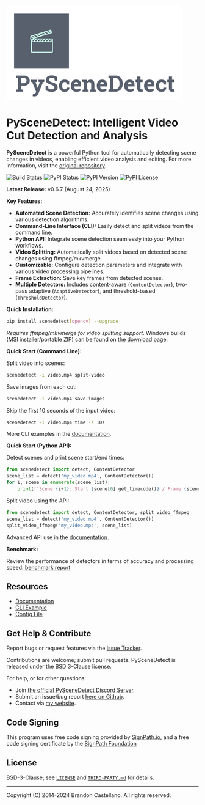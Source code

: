 ![PySceneDetect](https://raw.githubusercontent.com/Breakthrough/PySceneDetect/main/website/pages/img/pyscenedetect_logo_small.png)

# PySceneDetect: Intelligent Video Cut Detection and Analysis

**PySceneDetect** is a powerful Python tool for automatically detecting scene changes in videos, enabling efficient video analysis and editing. For more information, visit the [original repository](https://github.com/Breakthrough/PySceneDetect).

[![Build Status](https://img.shields.io/github/actions/workflow/status/Breakthrough/PySceneDetect/build.yml)](https://github.com/Breakthrough/PySceneDetect/actions)
[![PyPI Status](https://img.shields.io/pypi/status/scenedetect.svg)](https://pypi.python.org/pypi/scenedetect/)
[![PyPI Version](https://img.shields.io/pypi/v/scenedetect?color=blue)](https://pypi.python.org/pypi/scenedetect/)
[![PyPI License](https://img.shields.io/pypi/l/scenedetect.svg)](https://scenedetect.com/copyright/)

**Latest Release:** v0.6.7 (August 24, 2025)

**Key Features:**

*   **Automated Scene Detection:** Accurately identifies scene changes using various detection algorithms.
*   **Command-Line Interface (CLI):** Easily detect and split videos from the command line.
*   **Python API:** Integrate scene detection seamlessly into your Python workflows.
*   **Video Splitting:** Automatically split videos based on detected scene changes using ffmpeg/mkvmerge.
*   **Customizable:** Configure detection parameters and integrate with various video processing pipelines.
*   **Frame Extraction:** Save key frames from detected scenes.
*   **Multiple Detectors:** Includes content-aware (`ContentDetector`), two-pass adaptive (`AdaptiveDetector`), and threshold-based (`ThresholdDetector`).

**Quick Installation:**

```bash
pip install scenedetect[opencv] --upgrade
```

*Requires ffmpeg/mkvmerge for video splitting support.* Windows builds (MSI installer/portable ZIP) can be found on [the download page](https://scenedetect.com/download/).

**Quick Start (Command Line):**

Split video into scenes:

```bash
scenedetect -i video.mp4 split-video
```

Save images from each cut:

```bash
scenedetect -i video.mp4 save-images
```

Skip the first 10 seconds of the input video:

```bash
scenedetect -i video.mp4 time -s 10s
```

More CLI examples in the [documentation](https://www.scenedetect.com/docs/latest/cli.html).

**Quick Start (Python API):**

Detect scenes and print scene start/end times:

```python
from scenedetect import detect, ContentDetector
scene_list = detect('my_video.mp4', ContentDetector())
for i, scene in enumerate(scene_list):
    print(f'Scene {i+1}: Start {scene[0].get_timecode()} / Frame {scene[0].frame_num}, End {scene[1].get_timecode()} / Frame {scene[1].frame_num}')
```

Split video using the API:

```python
from scenedetect import detect, ContentDetector, split_video_ffmpeg
scene_list = detect('my_video.mp4', ContentDetector())
split_video_ffmpeg('my_video.mp4', scene_list)
```

Advanced API use in the [documentation](https://www.scenedetect.com/docs/latest/api.html).

**Benchmark:**

Review the performance of detectors in terms of accuracy and processing speed: [benchmark report](benchmark/README.md)

## Resources

*   [Documentation](https://www.scenedetect.com/docs/)
*   [CLI Example](https://www.scenedetect.com/cli/)
*   [Config File](https://www.scenedetect.com/docs/0.6.4/cli/config_file.html)

## Get Help & Contribute

Report bugs or request features via the [Issue Tracker](https://github.com/Breakthrough/PySceneDetect/issues).

Contributions are welcome; submit pull requests.  PySceneDetect is released under the BSD 3-Clause license.

For help, or for other questions:
*   Join [the official PySceneDetect Discord Server](https://discord.gg/H83HbJngk7).
*   Submit an issue/bug report [here on Github](https://github.com/Breakthrough/PySceneDetect/issues).
*   Contact via [my website](http://www.bcastell.com/about/).

## Code Signing

This program uses free code signing provided by [SignPath.io](https://signpath.io?utm_source=foundation&utm_medium=github&utm_campaign=PySceneDetect), and a free code signing certificate by the [SignPath Foundation](https://signpath.org?utm_source=foundation&utm_medium=github&utm_campaign=PySceneDetect)

## License

BSD-3-Clause; see [`LICENSE`](LICENSE) and [`THIRD-PARTY.md`](THIRD-PARTY.md) for details.

----------------------------------------------------------

Copyright (C) 2014-2024 Brandon Castellano.
All rights reserved.